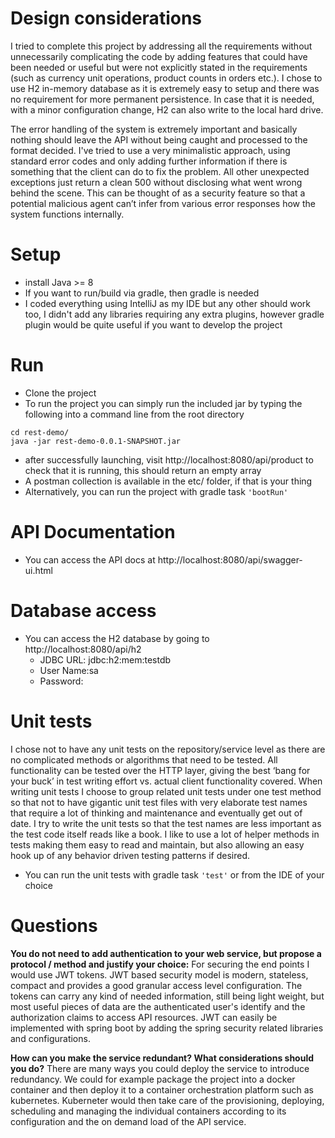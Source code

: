 # Design considerations
I tried to complete this project by addressing all the requirements without unnecessarily complicating the code by adding features that could have been needed or useful but were not explicitly stated in the requirements (such as currency unit operations, product counts in orders etc.). I chose to use H2 in-memory database as it is extremely easy to setup and there was no requirement for more permanent persistence. In case that it is needed, with a minor configuration change, H2 can also write to the local hard drive.

The error handling of the system is extremely important and basically nothing should leave the API without being caught and processed to the format decided. I've tried to use a very minimalistic approach, using standard error codes and only adding further information if there is something that the client can do to fix the problem. All other unexpected exceptions just return a clean 500 without disclosing what went wrong behind the scene. This can be thought of as a security feature so that a potential malicious agent can’t infer from various error responses how the system functions internally.

# Setup
  * install Java >= 8
  * If you want to run/build via gradle, then gradle is needed
  * I coded everything using IntelliJ as my IDE but any other should work too, I didn't add any libraries requiring any extra plugins, however gradle plugin would be quite useful if you want to develop the project 

# Run
* Clone the project
* To run the project you can simply run the included jar by typing the following into a command line from the root directory
```
cd rest-demo/
java -jar rest-demo-0.0.1-SNAPSHOT.jar
```
* after successfully launching, visit http://localhost:8080/api/product to check that it is running, this should return an empty array
* A postman collection is available in the etc/ folder, if that is your thing
* Alternatively, you can run the project with gradle task ```'bootRun'```

# API Documentation
* You can access the API docs at http://localhost:8080/api/swagger-ui.html
# Database access
* You can access the H2 database by going to http://localhost:8080/api/h2
  * JDBC URL: jdbc:h2:mem:testdb
  * User Name:sa
  * Password:
  
# Unit tests
I chose not to have any unit tests on the repository/service level as there are no complicated methods or algorithms that need to be tested. All functionality can be tested over the HTTP layer, giving the best ‘bang for your buck’ in test writing effort vs. actual client functionality covered. When writing unit tests I choose to group related unit tests under one test method so that not to have gigantic unit test files with very elaborate test names that require a lot of thinking and maintenance and eventually get out of date. I try to write the unit tests so that the test names are less important as the test code itself reads like a book. I like to use a lot of helper methods in tests making them easy to read and maintain, but also allowing an easy hook up of any behavior driven testing patterns if desired.

* You can run the unit tests with gradle task ```'test'``` or from the IDE of your choice

# Questions
**You do not need to add authentication to your web service, but propose a protocol / method and justify your choice:**
For securing the end points I would use JWT tokens. JWT based security model is modern, stateless, compact and provides a good granular access level configuration. The tokens can carry any kind of needed information, still being light weight, but most useful pieces of data are the authenticated user's identify and the authorization claims to access API resources. JWT can easily be implemented with spring boot by adding the spring security related libraries and configurations.


**How can you make the service redundant? What considerations should you do?**
There are many ways you could deploy the service to introduce redundancy. We could for example package the project into a docker container and then deploy it to a container orchestration platform such as kubernetes. Kuberneter would then take care of the provisioning, deploying, scheduling and managing the individual containers according to its configuration and the on demand load of the API service. 
